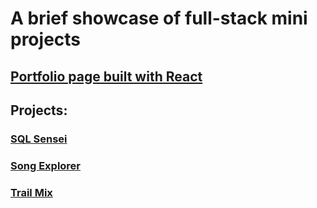 # A brief showcase of full-stack mini projects

## [Portfolio page built with React](https://barton-w.github.io/portfolio/)

## Projects:
### [SQL Sensei](https://barton-w.github.io/sql-sensei/)
### [Song Explorer](https://barton-w.github.io/song-explorer/)
### [Trail Mix](https://trail-mix.herokuapp.com/trails)
